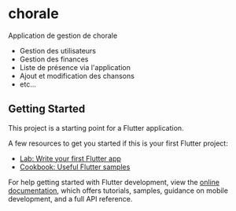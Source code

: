 # chorale

Application de gestion de chorale
  - Gestion des utilisateurs
  - Gestion des finances
  - Liste de présence  via l'application
  - Ajout et modification des chansons
  - etc...

## Getting Started

This project is a starting point for a Flutter application.

A few resources to get you started if this is your first Flutter project:

- [Lab: Write your first Flutter app](https://docs.flutter.dev/get-started/codelab)
- [Cookbook: Useful Flutter samples](https://docs.flutter.dev/cookbook)

For help getting started with Flutter development, view the
[online documentation](https://docs.flutter.dev/), which offers tutorials,
samples, guidance on mobile development, and a full API reference.
